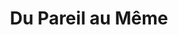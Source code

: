 ---
title: "Du Pareil au Même"
url: /saint-germain-en-laye/du-pareil-au-meme-rue-au-pain/
shop: vêtements
---
